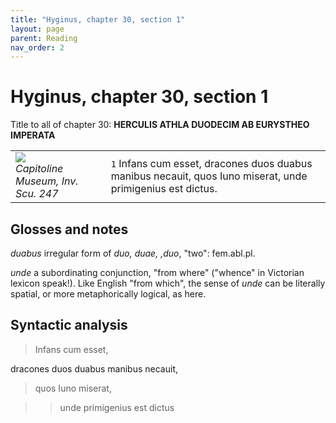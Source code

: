 ```yaml
---
title: "Hyginus, chapter 30, section 1"
layout: page
parent: Reading
nav_order: 2
---
```


# Hyginus, chapter 30, section 1


Title to all of chapter 30:  **HERCULIS ATHLA DUODECIM AB EURYSTHEO IMPERATA**

| | |
| --- | --- |
| ![](https://thumbs-prod.si-cdn.com/AN62OzaFcFW-NlZmr9G9ullHMWU=/fit-in/1072x0/https://public-media.si-cdn.com/filer/3f/be/3fbe1e9d-24bb-4c4a-b186-c250ae31aee7/ercole_fanciullo_che_strozza_i_serpenti_150-200_ca_coll_albani.jpg)<br/> *Capitoline Museum, Inv. Scu. 247* | `1` Infans cum esset, dracones duos duabus manibus necauit, quos Iuno miserat, unde primigenius est dictus.|





## Glosses and notes

*duabus* irregular form of *duo, duae, ,duo*, "two": fem.abl.pl.

*unde* a subordinating conjunction, "from where" ("whence" in Victorian lexicon speak!). Like English "from which", the sense of *unde* can be literally spatial, or more metaphorically logical, as here.




## Syntactic analysis

> Infans cum esset, 

dracones duos duabus manibus necauit, 

> quos Iuno miserat, 

>> unde primigenius est dictus